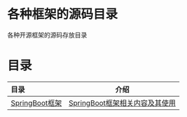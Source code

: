 # 各种框架的源码目录

各种开源框架的源码存放目录

# 目录

| 目录                         |                         介绍                         |
|:---------------------------|:--------------------------------------------------:|
| [SpringBoot框架](SpringBoot) | [SpringBoot框架相关内容及其使用](SpringBoot%2FSpringBoot.md) |